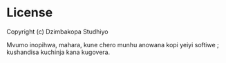 # License
Copyright (c) Dzimbakopa Studhiyo

Mvumo inopihwa, mahara, kune chero munhu anowana kopi
yeiyi softiwe ; kushandisa kuchinja kana kugovera.

